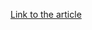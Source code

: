 [Link to the article](https://blog.talosintelligence.com/new-phishing-as-a-service-tool-greatness-already-seen-in-the-wild/)
